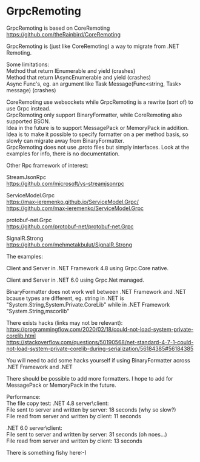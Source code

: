 # GrpcRemoting

GrpcRemoting is based on CoreRemoting  
https://github.com/theRainbird/CoreRemoting  

GrpcRemoting is (just like CoreRemoting) a way to migrate from .NET Remoting.  

Some limitations:  
Method that return IEnumerable and yield (crashes)  
Method that return IAsyncEnumerable and yield (crashes)  
Async Func's, eg. an argument like Task Message(Func<string, Task<string>> message) (crashes)  

CoreRemoting use websockets while GrpcRemoting is a rewrite (sort of) to use Grpc instead.  
GrpcRemoting only support BinaryFormatter, while CoreRemoting also supported BSON.  
Idea in the future is to support MessagePack or MemoryPack in addition.
Idea is to make it possible to specify formatter on a per method basis, so slowly can migrate away from BinaryFormatter.  
GrpcRemoting does not use .proto files but simply interfaces. Look at the examples for info, there is no documentation.  

Other Rpc framework of interest:

StreamJsonRpc  
https://github.com/microsoft/vs-streamjsonrpc  

ServiceModel.Grpc   
https://max-ieremenko.github.io/ServiceModel.Grpc/  
https://github.com/max-ieremenko/ServiceModel.Grpc  

protobuf-net.Grpc  
https://github.com/protobuf-net/protobuf-net.Grpc  

SignalR.Strong  
https://github.com/mehmetakbulut/SignalR.Strong  

The examples:

Client and Server in .NET Framework 4.8 using Grpc.Core native.

Client and Server in .NET 6.0 using Grpc.Net managed.

BinaryFormatter does not work well between .NET Framework and .NET bcause types are different,
eg. string in .NET is "System.String,System.Private.CoreLib" while in .NET Framework "System.String,mscorlib"

There exists hacks (links may not be relevant):
https://programmingflow.com/2020/02/18/could-not-load-system-private-corelib.html  
https://stackoverflow.com/questions/50190568/net-standard-4-7-1-could-not-load-system-private-corelib-during-serialization/56184385#56184385  

You will need to add some hacks yourself if using BinaryFormatter across .NET Framework and .NET

There should be possible to add more formatters. I hope to add for MessagePack or MemoryPack in the future.

Performance:  
The file copy test:
.NET 4.8 server\client:  
File sent to server and written by server: 18 seconds (why so slow?)  
File read from server and written by client: 11 seconds  

.NET 6.0 server\client:  
File sent to server and written by server: 31 seconds (oh noes...)  
File read from server and written by client: 13 seconds  

There is something fishy here:-)
